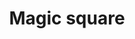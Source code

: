 ---
title: Magic square
date: 
draft: false

# descripcion
description : Cadena de plata

materials: Plata 925

color: Plateado

dimensions: 40/45/50 cm largo

code: 04-12-0542

type: "Colgantes"

categories: []

price: $4.130,00

price_eftvo: $3.510,00

# Images
# first image will be shown in the product page
images:
  # - image: "images/path_to_image"
  # La ubicacion de las imagenes es imagenes/Colgantes/Colgantes.Cadenas/04-12-0542-magic-square
  - image: "./images/colgantes/cadenas/04-12-0542_a.JPG"
  - image: "./images/colgantes/cadenas/04-12-0542_b.JPG"
---